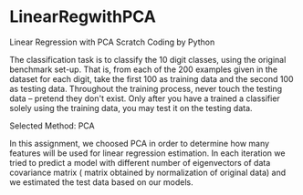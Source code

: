 # LinearRegwithPCA
Linear Regression with PCA Scratch Coding by Python

The classification task is to classify the 10 digit classes, using the original benchmark
set-up. That is, from each of the 200 examples given in the dataset for each digit, take
the first 100 as training data and the second 100 as testing data. Throughout the
training process, never touch the testing data – pretend they don't exist. Only after you
have a trained a classifier solely using the training data, you may test it on the testing
data.

Selected Method: PCA

In this assignment, we choosed PCA in order to determine how many features will be used for linear regression estimation.
In each iteration we tried to predict a model with different number of eigenvectors of
data covariance matrix ( matrix obtained by normalization of original data) and we estimated the test data based on our models.
